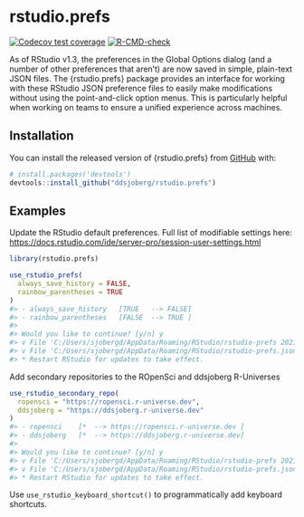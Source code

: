 # rstudio.prefs

<!-- badges: start -->
[![Codecov test coverage](https://codecov.io/gh/ddsjoberg/rstudio.prefs/branch/main/graph/badge.svg)](https://codecov.io/gh/ddsjoberg/rstudio.prefs?branch=main)
[![R-CMD-check](https://github.com/ddsjoberg/rstudio.prefs/workflows/R-CMD-check/badge.svg)](https://github.com/ddsjoberg/rstudio.prefs/actions)
<!-- badges: end -->

As of RStudio v1.3, the preferences in the Global Options dialog (and a number of other preferences that aren’t) are now saved in simple, plain-text JSON files.
The {rstudio.prefs} package provides an interface for working with these RStudio JSON preference files to easily make modifications without using the point-and-click option menus.
This is particularly helpful when working on teams to ensure a unified experience across machines.

## Installation

You can install the released version of {rstudio.prefs} from [GitHub](https://github.com/ddsjoberg/rstudio.prefs) with:

``` r
# install.packages('devtools')
devtools::install_github("ddsjoberg/rstudio.prefs")
```
## Examples

Update the RStudio default preferences.
Full list of modifiable settings here: https://docs.rstudio.com/ide/server-pro/session-user-settings.html

``` r
library(rstudio.prefs)

use_rstudio_prefs(
  always_save_history = FALSE,
  rainbow_parentheses = TRUE
)
#> - always_save_history   [TRUE   --> FALSE]
#> - rainbow_parentheses   [FALSE  --> TRUE ]
#> 
#> Would you like to continue? [y/n] y
#> v File 'C:/Users/sjobergd/AppData/Roaming/RStudio/rstudio-prefs 2021-06-20.json' saved as backup.
#> v File 'C:/Users/sjobergd/AppData/Roaming/RStudio/rstudio-prefs.json' updated.
#> * Restart RStudio for updates to take effect.
```

Add secondary repositories to the ROpenSci and ddsjoberg R-Universes

``` r
use_rstudio_secondary_repo(
  ropensci = "https://ropensci.r-universe.dev",
  ddsjoberg = "https://ddsjoberg.r-universe.dev"
)
#> - ropensci    [*  --> https://ropensci.r-universe.dev ]
#> - ddsjoberg   [*  --> https://ddsjoberg.r-universe.dev]
#> 
#> Would you like to continue? [y/n] y
#> v File 'C:/Users/sjobergd/AppData/Roaming/RStudio/rstudio-prefs 2021-06-20.json' saved as backup.
#> v File 'C:/Users/sjobergd/AppData/Roaming/RStudio/rstudio-prefs.json' updated.
#> * Restart RStudio for updates to take effect.
```

Use `use_rstudio_keyboard_shortcut()` to programmatically add keyboard shortcuts.
